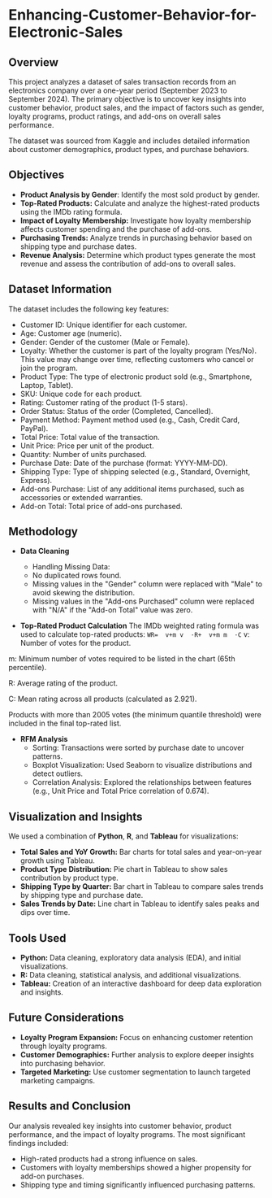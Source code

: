 # Enhancing-Customer-Behavior-for-Electronic-Sales
## Overview  
This project analyzes a dataset of sales transaction records from an electronics company over a one-year period (September 2023 to September 2024). The primary objective is to uncover key insights into customer behavior, product sales, and the impact of factors such as gender, loyalty programs, product ratings, and add-ons on overall sales performance.  

The dataset was sourced from Kaggle and includes detailed information about customer demographics, product types, and purchase behaviors.

## Objectives
* **Product Analysis by Gender**: Identify the most sold product by gender.
* **Top-Rated Products:** Calculate and analyze the highest-rated products using the IMDb rating formula.
* **Impact of Loyalty Membership:** Investigate how loyalty membership affects customer spending and the purchase of add-ons.
* **Purchasing Trends:** Analyze trends in purchasing behavior based on shipping type and purchase dates.
* **Revenue Analysis:** Determine which product types generate the most revenue and assess the contribution of add-ons to overall sales.
  
## Dataset Information
The dataset includes the following key features:  

* Customer ID: Unique identifier for each customer.
* Age: Customer age (numeric).
* Gender: Gender of the customer (Male or Female).
* Loyalty: Whether the customer is part of the loyalty program (Yes/No). This value may change over time, reflecting customers who cancel or join the program.
* Product Type: The type of electronic product sold (e.g., Smartphone, Laptop, Tablet).
* SKU: Unique code for each product.
* Rating: Customer rating of the product (1-5 stars).
* Order Status: Status of the order (Completed, Cancelled).
* Payment Method: Payment method used (e.g., Cash, Credit Card, PayPal).
* Total Price: Total value of the transaction.
* Unit Price: Price per unit of the product.
* Quantity: Number of units purchased.
* Purchase Date: Date of the purchase (format: YYYY-MM-DD).
* Shipping Type: Type of shipping selected (e.g., Standard, Overnight, Express).
* Add-ons Purchase: List of any additional items purchased, such as accessories or extended warranties.
* Add-on Total: Total price of add-ons purchased.
  
## Methodology
* **Data Cleaning**
  * Handling Missing Data:
  * No duplicated rows found.
  * Missing values in the "Gender" column were replaced with "Male" to avoid skewing the distribution.
  * Missing values in the "Add-ons Purchased" column were replaced with "N/A" if the "Add-on Total" value was zero.
    
* **Top-Rated Product Calculation**
The IMDb weighted rating formula was used to calculate top-rated products: ```WR= 
v+m
v
​
 ⋅R+ 
v+m
m
​
 ⋅C```
v: Number of votes for the product.

m: Minimum number of votes required to be listed in the chart (65th percentile).  

R: Average rating of the product.  

C: Mean rating across all products (calculated as 2.921).  

Products with more than 2005 votes (the minimum quantile threshold) were included in the final top-rated list.  


* **RFM Analysis**
  * Sorting: Transactions were sorted by purchase date to uncover patterns.
  * Boxplot Visualization: Used Seaborn to visualize distributions and detect outliers.
  * Correlation Analysis: Explored the relationships between features (e.g., Unit Price and Total Price correlation of 0.674).

## Visualization and Insights
We used a combination of **Python**, **R**, and **Tableau** for visualizations:  

* **Total Sales and YoY Growth:** Bar charts for total sales and year-on-year growth using Tableau.
* **Product Type Distribution:** Pie chart in Tableau to show sales contribution by product type.
* **Shipping Type by Quarter:** Bar chart in Tableau to compare sales trends by shipping type and purchase date.
* **Sales Trends by Date:** Line chart in Tableau to identify sales peaks and dips over time.

## Tools Used
* **Python:** Data cleaning, exploratory data analysis (EDA), and initial visualizations.
* **R:** Data cleaning, statistical analysis, and additional visualizations.
* **Tableau:** Creation of an interactive dashboard for deep data exploration and insights.

## Future Considerations
* **Loyalty Program Expansion:** Focus on enhancing customer retention through loyalty programs.
* **Customer Demographics:** Further analysis to explore deeper insights into purchasing behavior.
* **Targeted Marketing:** Use customer segmentation to launch targeted marketing campaigns.


## Results and Conclusion
Our analysis revealed key insights into customer behavior, product performance, and the impact of loyalty programs. The most significant findings included:  

* High-rated products had a strong influence on sales.
* Customers with loyalty memberships showed a higher propensity for add-on purchases.
* Shipping type and timing significantly influenced purchasing patterns.
